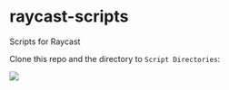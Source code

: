 # raycast-scripts
Scripts for Raycast


Clone this repo and the directory to `Script Directories`:

![](./preferences-screenshot)
